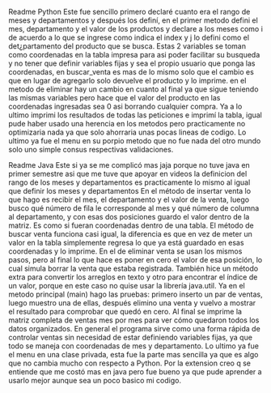 Readme Python
Este fue sencillo primero declaré cuanto era el rango de meses y departamentos y después los definí, en el primer metodo defini el mes, departamento y el valor de los productos
y declare a los meses como i de acuerdo a lo que se ingrese como indica el index y j lo defini como el det¿partamento del producto que se busca. Estas 2 variables se toman como coordenadas 
en la tabla impresa para asi poder facilitar su busqueda y no tener que definir variables fijas y sea el propio usuario que ponga las coordenadas, en buscar_venta es mas de lo mismo solo 
que el cambio es que en lugar de agregarlo solo devuelve el producto y lo imprime. en el metodo de eliminar hay un cambio en cuanto al final ya que sigue teniendo las mismas variables pero 
hace que el valor del producto en las coordenadas ingresadas sea 0 asi borrando cualquier compra. Ya a lo ultimo imprimi los resultados de todas las peticiones e imprimí la tabla, igual pude
haber usado una herencia en los metodos pero practicamente no optimizaria nada ya que solo ahorraria unas pocas lineas de codigo.
Lo ultimo ya fue el menu en su porpio metodo que no fue nada del otro mundo solo uno simple consus respectivas validaciones.

Readme Java
Este si ya se me complicó mas jaja porque no tuve java en primer semestre asi que me tuve que apoyar en videos la definicion del rango de los meses y departamentos es practicamente lo mismo
al igual que definir los meses y departamentos En el método de insertar venta lo que hago es recibir el mes, el departamento y el valor de la venta, luego busco qué número de fila le corresponde 
al mes y qué número de columna al departamento, y con esas dos posiciones guardo el valor dentro de la matriz. Es como si fueran coordenadas dentro de una tabla.
El método de buscar venta funciona casi igual, la diferencia es que en vez de meter un valor en la tabla simplemente regresa lo que ya está guardado en esas coordenadas y lo imprime. En 
el de eliminar venta se usan los mismos pasos, pero al final lo que hace es poner en cero el valor de esa posición, lo cual simula borrar la venta que estaba registrada. También hice un método 
extra para convertir los arreglos en texto y otro para encontrar el índice de un valor, porque en este caso no quise usar la librería java.util.
Ya en el metodo principal (main) hago las pruebas: primero inserto un par de ventas, luego muestro una de ellas, después elimino una venta y vuelvo a mostrar el resultado para comprobar que quedó 
en cero. Al final se imprime la matriz completa de ventas mes por mes para ver cómo quedaron todos los datos organizados. En general el programa sirve como una forma rápida de controlar ventas 
sin necesidad de estar definiendo variables fijas, ya que todo se maneja con coordenadas de mes y departamento.
Lo ultimo ya fue el menu en una clase privada, esta fue la parte mas sencilla ya que es algo que no cambia mucho con respecto a Python.
Por la extension creo q se entiende que me costó mas en java pero fue bueno ya que pude aprender a usarlo mejor aunque sea un poco basico mi codigo.
